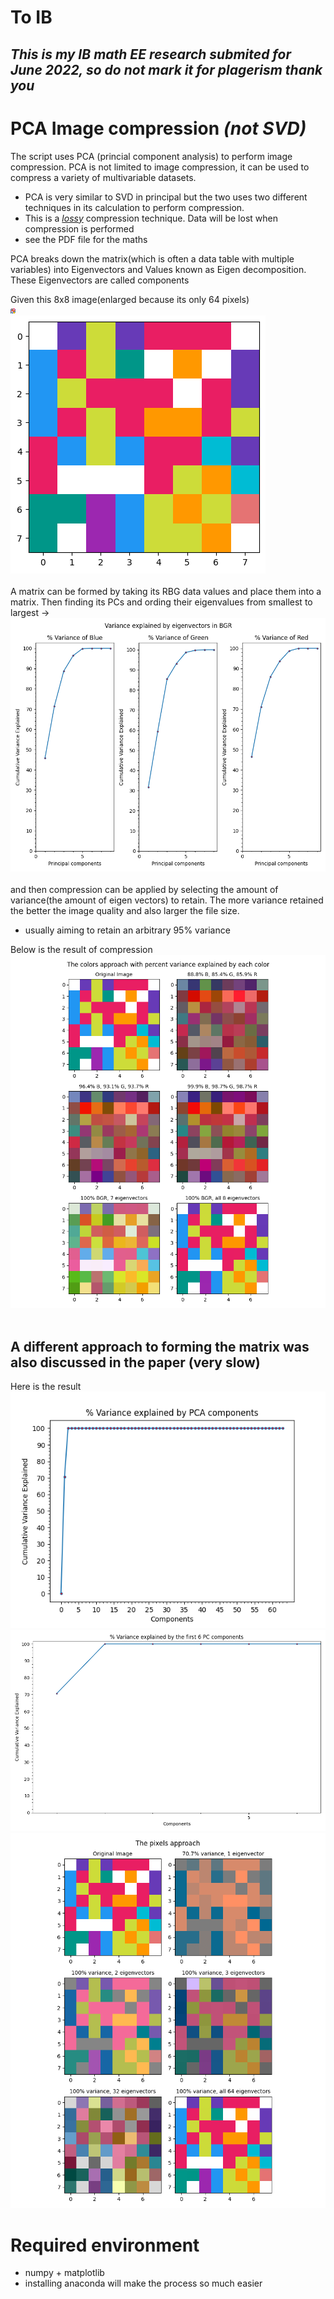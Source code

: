 # To IB
## *_This is my IB math EE research submited for June 2022, so do not mark it for plagerism thank you_*

# PCA Image compression _(not SVD)_ <br/>
The script uses PCA (princial component analysis) to perform image compression. PCA is not limited to image compression, it can be used to compress a variety of multivariable datasets.
- PCA is very similar to SVD in principal but the two uses two different techniques in its calculation to perform compression. 
- This is a <u>_lossy_</u> compression technique. Data will be lost when compression is performed
- see the PDF file for the maths

PCA breaks down the matrix(which is often a data table with multiple variables) into Eigenvectors and Values known as Eigen decomposition. These Eigenvectors are called components

Given this 8x8 image(enlarged because its only 64 pixels) <br/>
![8x8 Pixel Art](./misc/PCA8x8PixelArt.png) <br/>
![8x8 Pixel Art Enlarged](./misc/8x8PixelGraph.png) <br/> <br/>
A matrix can be formed by taking its RBG data values and place them into a matrix. Then finding its PCs and ording their eigenvalues from smallest to largest -> <br/>
![BGR PCs graph](./misc/BGR%20PCs%20graph.png)<br/><br/>
and then compression can be applied by selecting the amount of variance(the amount of eigen vectors) to retain. The more variance retained the better the image quality and also larger the file size.<br/>
- usually aiming to retain an arbitrary 95% variance

Below is the result of compression<br/>
![compressed images](./misc/Colors%20approach.png)<br/><br/>
## A different approach to forming the matrix was also discussed in the paper (very slow)
Here is the result<br/>
![64x3 cumulative graph](./misc/64X3_components_cumulative.png)<br/>
![64x3 cumulative graph zoomed](./misc/64x3%20PCs.png)
![64x3 compression result](./misc//Pixel%20Approach.png)


# Required environment
- numpy + matplotlib
- installing anaconda will make the process so much easier

